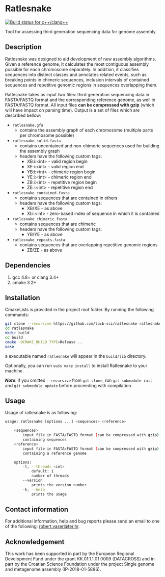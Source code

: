 # Ratlesnake

[![Build status for c++/clang++](https://travis-ci.org/lbcb-sci/ratlesnake.svg?branch=master)](https://travis-ci.org/lbcb-sci/ratlesnake)

Tool for assessing third generation sequencing data for genome assembly.

## Description

Ratlesnake was designed to aid development of new assembly algorithms. Given a reference genome, it calculates the most contiguous assembly possible for each chromosome separately. In addition, it classifies sequences into distinct classes and annotates related events, such as breaking points in chimeric sequences, inclusion intervals of contained sequences and repetitive genomic regions in sequences overlapping them.

Ratlesnake takes as input two files: third generation sequencing data in FASTA/FASTQ format and the corresponding reference genome, as well in FASTA/FASTQ format. All input files **can be compressed with gzip** (which will have impact on parsing time). Output is a set of files which are described bellow:

* `ratlesnake.gfa`
    * contains the assembly graph of each chromosome (multiple parts per chromosome possible)
* `ratlesnake_solid.fasta`
    * contains uncontained and non-chimeric sequences used for building the assembly graph
    * headers have the following custom tags:
        * XB:i:\<int\> - valid region begin
        * XE:i:\<int\> - valid region end
        * YB:i:\<int\> - chimeric region begin
        * YE:i:\<int\> - chimeric region end
        * ZB:i:\<int\> - repetitive region begin
        * ZE:i:\<int\> - repetitive region end
* `ratlesnake_contained.fasta`
    * contains sequences that are contained in others
    * headers have the following custom tags:
        * XB/XE - as above
        * XI:i:\<int\> - zero-based index of sequence in which it is contained
* `ratlesnake_chimeric.fasta`
    * contains sequences that are chimeric
    * headers have the following custom tags:
        * YB/YE - as above
* `ratlesnake_repeats.fasta`
    * contains sequences that are overlapping repetitive genomic regions
        * ZB/ZE - as above

## Dependencies

1. gcc 4.8+ or clang 3.4+
2. cmake 3.2+

## Installation

CmakeLists is provided in the project root folder. By running the following commands:

```bash
git clone --recursive https://github.com/lbcb-sci/ratlesnake ratlesnake
cd ratlesnake
mkdir build
cd build
cmake -DCMAKE_BUILD_TYPE=Release ..
make
```
a executable named `ratlesnake` will appear in the `build/lib` directory.

Optionally, you can run `sudo make install` to install Ratlesnake to your machine.

***Note***: if you omitted `--recursive` from `git clone`, run `git submodule init` and `git submodule update` before proceeding with compilation.

## Usage

Usage of ratlesnake is as following:

```bash
usage: ratlesnake [options ...] <sequences> <reference>

    <sequences>
        input file in FASTA/FASTQ format (can be compressed with gzip)
        containing sequences
    <reference>
        input file in FASTA/FASTQ format (can be compressed with gzip)
        containing a reference genome

    options:
        -t, --threads <int>
            default: 1
            number of threads
        --version
            prints the version number
        -h, --help
            prints the usage
```

## Contact information

For additional information, help and bug reports please send an email to one of the following: robert.vaser@fer.hr.

## Acknowledgement

This work has been supported in part by the European Regional Development Fund under the grant KK.01.1.1.01.0009 (DATACROSS) and in part by the Croatian Science Foundation under the project Single genome and metagenome assembly (IP-2018-01-5886).
